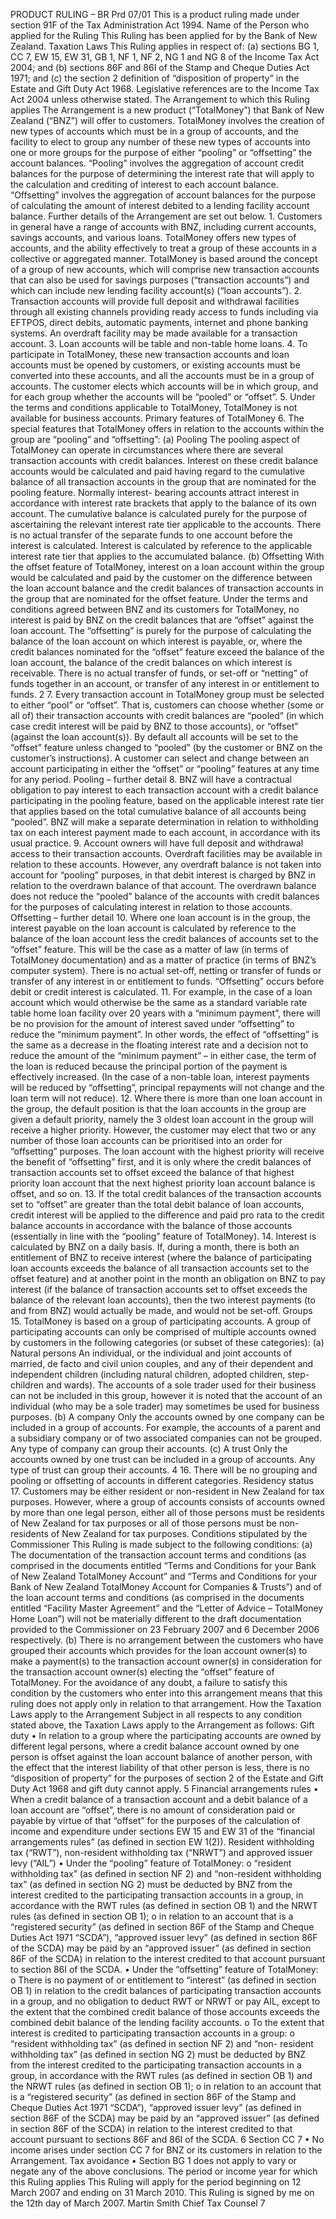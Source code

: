 PRODUCT RULING – BR Prd 07/01 This is a product ruling made under section 91F of the Tax Administration Act 1994. Name of the Person who applied for the Ruling This Ruling has been applied for by the Bank of New Zealand. Taxation Laws This Ruling applies in respect of: (a) sections BG 1, CC 7, EW 15, EW 31, GB 1, NF 1, NF 2, NG 1 and NG 8 of the Income Tax Act 2004; and (b) sections 86F and 86I of the Stamp and Cheque Duties Act 1971; and (c) the section 2 definition of “disposition of property” in the Estate and Gift Duty Act 1968. Legislative references are to the Income Tax Act 2004 unless otherwise stated. The Arrangement to which this Ruling applies The Arrangement is a new product (“TotalMoney”) that Bank of New Zealand (“BNZ”) will offer to customers. TotalMoney involves the creation of new types of accounts which must be in a group of accounts, and the facility to elect to group any number of these new types of accounts into one or more groups for the purpose of either “pooling” or “offsetting” the account balances. “Pooling” involves the aggregation of account credit balances for the purpose of determining the interest rate that will apply to the calculation and crediting of interest to each account balance. “Offsetting” involves the aggregation of account balances for the purpose of calculating the amount of interest debited to a lending facility account balance. Further details of the Arrangement are set out below. 1. Customers in general have a range of accounts with BNZ, including current accounts, savings accounts, and various loans. TotalMoney offers new types of accounts, and the ability effectively to treat a group of these accounts in a collective or aggregated manner. TotalMoney is based around the concept of a group of new accounts, which will comprise new transaction accounts that can also be used for savings purposes (“transaction accounts”) and which can include new lending facility account(s) (“loan accounts”). 2. Transaction accounts will provide full deposit and withdrawal facilities through all existing channels providing ready access to funds including via EFTPOS, direct debits, automatic payments, internet and phone banking systems. An overdraft facility may be made available for a transaction account. 3. Loan accounts will be table and non-table home loans. 4. To participate in TotalMoney, these new transaction accounts and loan accounts must be opened by customers, or existing accounts must be converted into these accounts, and all the accounts must be in a group of accounts. The customer elects which accounts will be in which group, and for each group whether the accounts will be “pooled” or “offset”. 5. Under the terms and conditions applicable to TotalMoney, TotalMoney is not available for business accounts. Primary features of TotalMoney 6. The special features that TotalMoney offers in relation to the accounts within the group are “pooling” and “offsetting”: (a) Pooling The pooling aspect of TotalMoney can operate in circumstances where there are several transaction accounts with credit balances. Interest on these credit balance accounts would be calculated and paid having regard to the cumulative balance of all transaction accounts in the group that are nominated for the pooling feature. Normally interest- bearing accounts attract interest in accordance with interest rate brackets that apply to the balance of its own account. The cumulative balance is calculated purely for the purpose of ascertaining the relevant interest rate tier applicable to the accounts. There is no actual transfer of the separate funds to one account before the interest is calculated. Interest is calculated by reference to the applicable interest rate tier that applies to the accumulated balance. (b) Offsetting With the offset feature of TotalMoney, interest on a loan account within the group would be calculated and paid by the customer on the difference between the loan account balance and the credit balances of transaction accounts in the group that are nominated for the offset feature. Under the terms and conditions agreed between BNZ and its customers for TotalMoney, no interest is paid by BNZ on the credit balances that are “offset” against the loan account. The “offsetting” is purely for the purpose of calculating the balance of the loan account on which interest is payable, or, where the credit balances nominated for the “offset” feature exceed the balance of the loan account, the balance of the credit balances on which interest is receivable. There is no actual transfer of funds, or set-off or “netting” of funds together in an account, or transfer of any interest in or entitlement to funds. 2 7. Every transaction account in TotalMoney group must be selected to either “pool” or “offset”. That is, customers can choose whether (some or all of) their transaction accounts with credit balances are “pooled” (in which case credit interest will be paid by BNZ to those accounts), or “offset” (against the loan account(s)). By default all accounts will be set to the “offset” feature unless changed to “pooled” (by the customer or BNZ on the customer’s instructions). A customer can select and change between an account participating in either the “offset” or “pooling” features at any time for any period. Pooling – further detail 8. BNZ will have a contractual obligation to pay interest to each transaction account with a credit balance participating in the pooling feature, based on the applicable interest rate tier that applies based on the total cumulative balance of all accounts being “pooled”. BNZ will make a separate determination in relation to withholding tax on each interest payment made to each account, in accordance with its usual practice. 9. Account owners will have full deposit and withdrawal access to their transaction accounts. Overdraft facilities may be available in relation to these accounts. However, any overdraft balance is not taken into account for “pooling” purposes, in that debit interest is charged by BNZ in relation to the overdrawn balance of that account. The overdrawn balance does not reduce the “pooled” balance of the accounts with credit balances for the purposes of calculating interest in relation to those accounts. Offsetting – further detail 10. Where one loan account is in the group, the interest payable on the loan account is calculated by reference to the balance of the loan account less the credit balances of accounts set to the “offset” feature. This will be the case as a matter of law (in terms of TotalMoney documentation) and as a matter of practice (in terms of BNZ’s computer system). There is no actual set-off, netting or transfer of funds or transfer of any interest in or entitlement to funds. “Offsetting” occurs before debit or credit interest is calculated. 11. For example, in the case of a loan account which would otherwise be the same as a standard variable rate table home loan facility over 20 years with a “minimum payment”, there will be no provision for the amount of interest saved under “offsetting” to reduce the “minimum payment”. In other words, the effect of “offsetting” is the same as a decrease in the floating interest rate and a decision not to reduce the amount of the “minimum payment” – in either case, the term of the loan is reduced because the principal portion of the payment is effectively increased. (In the case of a non-table loan, interest payments will be reduced by “offsetting”, principal repayments will not change and the loan term will not reduce). 12. Where there is more than one loan account in the group, the default position is that the loan accounts in the group are given a default priority, namely the 3 oldest loan account in the group will receive a higher priority. However, the customer may elect that two or any number of those loan accounts can be prioritised into an order for “offsetting” purposes. The loan account with the highest priority will receive the benefit of “offsetting” first, and it is only where the credit balances of transaction accounts set to offset exceed the balance of that highest priority loan account that the next highest priority loan account balance is offset, and so on. 13. If the total credit balances of the transaction accounts set to “offset” are greater than the total debit balance of loan accounts, credit interest will be applied to the difference and paid pro rata to the credit balance accounts in accordance with the balance of those accounts (essentially in line with the “pooling” feature of TotalMoney). 14. Interest is calculated by BNZ on a daily basis. If, during a month, there is both an entitlement of BNZ to receive interest (where the balance of participating loan accounts exceeds the balance of all transaction accounts set to the offset feature) and at another point in the month an obligation on BNZ to pay interest (if the balance of transaction accounts set to offset exceeds the balance of the relevant loan accounts), then the two interest payments (to and from BNZ) would actually be made, and would not be set-off. Groups 15. TotalMoney is based on a group of participating accounts. A group of participating accounts can only be comprised of multiple accounts owned by customers in the following categories (or subset of these categories): (a) Natural persons An individual, or the individual and joint accounts of married, de facto and civil union couples, and any of their dependent and independent children (including natural children, adopted children, step-children and wards). The accounts of a sole trader used for their business can not be included in this group, however it is noted that the account of an individual (who may be a sole trader) may sometimes be used for business purposes. (b) A company Only the accounts owned by one company can be included in a group of accounts. For example, the accounts of a parent and a subsidiary company or of two associated companies can not be grouped. Any type of company can group their accounts. (c) A trust Only the accounts owned by one trust can be included in a group of accounts. Any type of trust can group their accounts. 4 16. There will be no grouping and pooling or offsetting of accounts in different categories. Residency status 17. Customers may be either resident or non-resident in New Zealand for tax purposes. However, where a group of accounts consists of accounts owned by more than one legal person, either all of those persons must be residents of New Zealand for tax purposes or all of those persons must be non-residents of New Zealand for tax purposes. Conditions stipulated by the Commissioner This Ruling is made subject to the following conditions: (a) The documentation of the transaction account terms and conditions (as comprised in the documents entitled “Terms and Conditions for your Bank of New Zealand TotalMoney Account” and “Terms and Conditions for your Bank of New Zealand TotalMoney Account for Companies & Trusts”) and of the loan account terms and conditions (as comprised in the documents entitled “Facility Master Agreement” and the “Letter of Advice – TotalMoney Home Loan”) will not be materially different to the draft documentation provided to the Commissioner on 23 February 2007 and 6 December 2006 respectively. (b) There is no arrangement between the customers who have grouped their accounts which provides for the loan account owner(s) to make a payment(s) to the transaction account owner(s) in consideration for the transaction account owner(s) electing the “offset” feature of TotalMoney. For the avoidance of any doubt, a failure to satisfy this condition by the customers who enter into this arrangement means that this ruling does not apply only in relation to that arrangement. How the Taxation Laws apply to the Arrangement Subject in all respects to any condition stated above, the Taxation Laws apply to the Arrangement as follows: Gift duty • In relation to a group where the participating accounts are owned by different legal persons, where a credit balance account owned by one person is offset against the loan account balance of another person, with the effect that the interest liability of that other person is less, there is no “disposition of property” for the purposes of section 2 of the Estate and Gift Duty Act 1968 and gift duty cannot apply. 5 Financial arrangements rules • When a credit balance of a transaction account and a debit balance of a loan account are “offset”, there is no amount of consideration paid or payable by virtue of that “offset” for the purposes of the calculation of income and expenditure under sections EW 15 and EW 31 of the “financial arrangements rules” (as defined in section EW 1(2)). Resident withholding tax (“RWT”), non-resident withholding tax (“NRWT”) and approved issuer levy (“AIL”) • Under the “pooling” feature of TotalMoney: o “resident withholding tax” (as defined in section NF 2) and “non-resident withholding tax” (as defined in section NG 2) must be deducted by BNZ from the interest credited to the participating transaction accounts in a group, in accordance with the RWT rules (as defined in section OB 1) and the NRWT rules (as defined in section OB 1); o in relation to an account that is a “registered security” (as defined in section 86F of the Stamp and Cheque Duties Act 1971 “SCDA”), “approved issuer levy” (as defined in section 86F of the SCDA) may be paid by an “approved issuer” (as defined in section 86F of the SCDA) in relation to the interest credited to that account pursuant to section 86I of the SCDA. • Under the “offsetting” feature of TotalMoney: o There is no payment of or entitlement to “interest” (as defined in section OB 1) in relation to the credit balances of participating transaction accounts in a group, and no obligation to deduct RWT or NRWT or pay AIL, except to the extent that the combined credit balance of those accounts exceeds the combined debit balance of the lending facility accounts. o To the extent that interest is credited to participating transaction accounts in a group: o “resident withholding tax” (as defined in section NF 2) and “non- resident withholding tax” (as defined in section NG 2) must be deducted by BNZ from the interest credited to the participating transaction accounts in a group, in accordance with the RWT rules (as defined in section OB 1) and the NRWT rules (as defined in section OB 1); o in relation to an account that is a “registered security” (as defined in section 86F of the Stamp and Cheque Duties Act 1971 “SCDA”), “approved issuer levy” (as defined in section 86F of the SCDA) may be paid by an “approved issuer” (as defined in section 86F of the SCDA) in relation to the interest credited to that account pursuant to sections 86F and 86I of the SCDA. 6 Section CC 7 • No income arises under section CC 7 for BNZ or its customers in relation to the Arrangement. Tax avoidance • Section BG 1 does not apply to vary or negate any of the above conclusions. The period or income year for which this Ruling applies This Ruling will apply for the period beginning on 12 March 2007 and ending on 31 March 2010. This Ruling is signed by me on the 12th day of March 2007. Martin Smith Chief Tax Counsel 7
